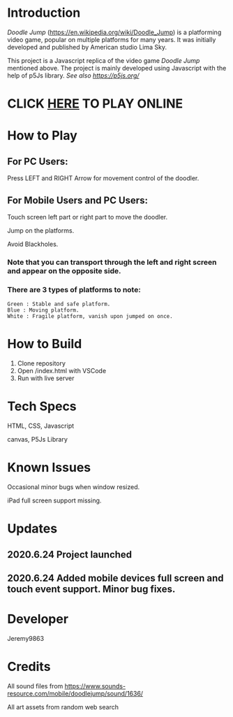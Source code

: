 # Introduction

_Doodle Jump_ (https://en.wikipedia.org/wiki/Doodle_Jump) is a platforming video game, popular on multiple platforms for many years. It was initially developed and published by American studio Lima Sky.

This project is a Javascript replica of the video game _Doodle Jump_ mentioned above. The project is mainly developed using Javascript with the help of p5Js library. _See also https://p5js.org/_

# CLICK [HERE](https://jeremy9863.github.io/doodlejump/) TO PLAY ONLINE

# How to Play

## For PC Users:

Press LEFT and RIGHT Arrow for movement control of the doodler.

## For Mobile Users and PC Users:

Touch screen left part or right part to move the doodler.

Jump on the platforms.

Avoid Blackholes.

### Note that you can transport through the left and right screen and appear on the opposite side.

### There are 3 types of platforms to note:

    Green : Stable and safe platform.
    Blue : Moving platform.
    White : Fragile platform, vanish upon jumped on once.

# How to Build

1. Clone repository
2. Open /index.html with VSCode
3. Run with live server

# Tech Specs

HTML, CSS, Javascript

canvas, P5Js Library

# Known Issues

Occasional minor bugs when window resized.

iPad full screen support missing.

# Updates

## 2020.6.24 Project launched

## 2020.6.24 Added mobile devices full screen and touch event support. Minor bug fixes.

# Developer

Jeremy9863

# Credits

All sound files from https://www.sounds-resource.com/mobile/doodlejump/sound/1636/

All art assets from random web search
